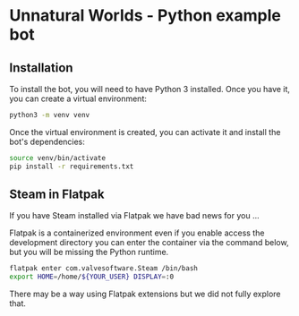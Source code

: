 # Unnatural Worlds - Python example bot

## Installation

To install the bot, you will need to have Python 3 installed. Once you have it, you can create a virtual environment:

```bash
python3 -m venv venv
```

Once the virtual environment is created, you can activate it and install the bot's dependencies:

```bash
source venv/bin/activate
pip install -r requirements.txt
```

## Steam in Flatpak

If you have Steam installed via Flatpak we have bad news for you ...

Flatpak is a containerized environment even if you enable access the development directory you can enter the container
via the command below, but you will be missing the Python runtime.

```bash
flatpak enter com.valvesoftware.Steam /bin/bash
export HOME=/home/${YOUR_USER} DISPLAY=:0
```

There may be a way using Flatpak extensions but we did not fully explore that. 